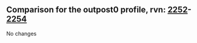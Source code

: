 ## Comparison for the outpost0 profile, rvn: [2252](https://github.com/PRO100KatYT/FortniteProfileRevisions/tree/main/profiles/outpost0/2252%20outpost0.json)-[2254](https://github.com/PRO100KatYT/FortniteProfileRevisions/tree/main/profiles/outpost0/2254%20outpost0.json)

No changes
